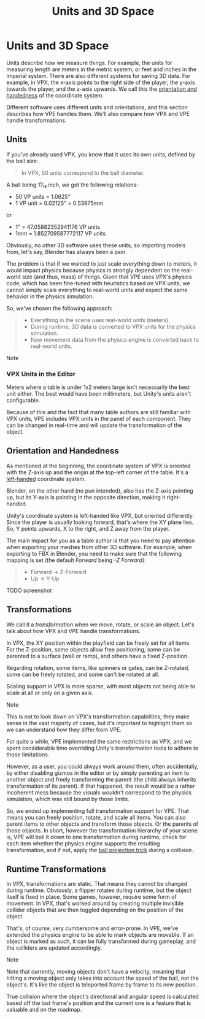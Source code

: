 ﻿---
uid: units_3d_space
title: Units and 3D Space
description: VPE supports real-world units and free 3D transformations.
---

# Units and 3D Space

Units describe how we measure things. For example, the units for measuring length are meters in the metric system, or feet and inches in the imperial system. There are also different systems for saving 3D data. For example, in VPX, the x-axis points to the right side of the player, the y-axis towards the player, and the z-axis upwards. We call this the [orientation and handedness](https://en.wikipedia.org/wiki/Cartesian_coordinate_system#In_three_dimensions) of the coordinate system.

Different software uses different units and orientations, and this section describes how VPE handles them. We'll also compare how VPX and VPE handle transformations.

## Units

If you've already used VPX, you know that it uses its own units, defined by the ball size:

> In VPX, 50 units correspond to the ball diameter.

A ball being 1¹⁄₁₆ inch, we get the following relations:

- 50 VP units = 1.0625"
- 1 VP unit = 0.02125" = 0.53975mm

or

- 1" = 47.05882352941176 VP units
- 1mm = 1.852709587772117 VP units

Obviously, no other 3D software uses these units, so importing models from, let's say, Blender has always been a pain.

The problem is that if we wanted to just scale everything down to meters, it would impact physics because physics is strongly dependent on the real-world size (and thus, mass) of things. Given that VPE uses VPX's physics code, which has been fine-tuned with heuristics based on VPX units, we cannot simply scale everything to real-world units and expect the same behavior in the physics simulation.

So, we've chosen the following approach:

> - Everything in the scene uses real-world units (meters).
> - During runtime, 3D data is converted to VPX units for the physics simulation.
> - New movement data from the physics engine is converted back to real-world units.

> [!note]
> ### VPX Units in the Editor
>
> Meters where a table is under 1x2 meters large isn't necessarily the best unit either. The best would have been millimeters, but Unity's units aren't configurable.
>
> Because of this and the fact that many table authors are still familiar with VPX units, VPE includes VPX units in the panel of each component. They can be changed in real-time and will update the transformation of the object.


## Orientation and Handedness

As mentioned at the beginning, the coordinate system of VPX is oriented with the Z-axis up and the origin at the top-left corner of the table. It's a [left-handed](https://en.wikipedia.org/wiki/Right-hand_rule) coordinate system.

Blender, on the other hand (no pun intended), also has the Z-axis pointing up, but its Y-axis is pointing in the opposite direction, making it right-handed.

Unity's coordinate system is left-handed like VPX, but oriented differently. Since the player is usually looking forward, that's where the XY plane lies. So, Y points upwards, X to the right, and Z away from the player.

The main impact for you as a table author is that you need to pay attention when exporting your meshes from other 3D software. For example, when exporting to FBX in Blender, you need to make sure that the following mapping is set (the default *Forward* being *-Z Forward*):

> - Forward -> Z-Forward
> - Up -> Y-Up

TODO screenshot

## Transformations

We call it a *transformation* when we move, rotate, or scale an object. Let's talk about how VPX and VPE handle transformations.

In VPX, the XY position within the playfield can be freely set for all items. For the Z-position, some objects allow free positioning, some can be parented to a surface (wall or ramp), and others have a fixed Z-position.

Regarding rotation, some items, like spinners or gates, can be Z-rotated, some can be freely rotated, and some can't be rotated at all.

Scaling support in VPX is more sparse, with most objects not being able to scale at all or only on a given axis.

> [!note]
> This is not to look down on VPX's transformation capabilities; they make sense in the vast majority of cases, but it's important to highlight them so we can understand how they differ from VPE.

For quite a while, VPE implemented the same restrictions as VPX, and we spent considerable time overriding Unity's transformation tools to adhere to those limitations.

However, as a user, you could always work around them, often accidentally, by either disabling gizmos in the editor or by simply parenting an item to another object and freely transforming the parent (the child always inherits transformation of its parent). If that happened, the result would be a rather incoherent mess because the visuals wouldn't correspond to the physics simulation, which was still bound by those limits.

So, we ended up implementing full transformation support for VPE. That means you can freely position, rotate, and scale all items. You can also parent items to other objects and transform those objects. Or the parents of those objects. In short, however the transformation hierarchy of your scene is, VPE will boil it down to one transformation during runtime, check for each item whether the physics engine supports the resulting transformation, and if not, apply the [ball projection trick](https://github.com/freezy/VisualPinball.Engine/tree/master/VisualPinball.Unity/VisualPinball.Unity/Physics#unrestricted-transformations) during a collision.

## Runtime Transformations

In VPX, transformations are static. That means they cannot be changed during runtime. Obviously, a flipper rotates during runtime, but the object itself is fixed in place. Some games, however, require some form of movement. In VPX, that's worked around by creating multiple invisible collider objects that are then toggled depending on the position of the object.

That's, of course, very cumbersome and error-prone. In VPE, we've extended the physics engine to be able to mark objects are movable. If an object is marked as such, it can be fully transformed during gameplay, and the colliders are updated accordingly.

> [!note]
> Note that currently, moving objects don't have a velocity, meaning that hitting a moving object only takes into account the speed of the ball, not the object's. It's like the object is teleported frame by frame to its new position.
> 
> True collision where the object's directional and angular speed is calculated based off the last frame's position and the current one is a feature that is valuable and on the roadmap.
